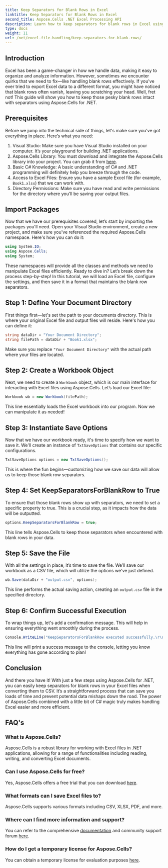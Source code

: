 ```yaml
---
title: Keep Separators for Blank Rows in Excel
linktitle: Keep Separators for Blank Rows in Excel
second_title: Aspose.Cells .NET Excel Processing API
description: Learn how to keep separators for blank rows in Excel using Aspose.Cells for .NET. Step-by-step guide with code examples included.
type: docs
weight: 11
url: /net/excel-file-handling/keep-separators-for-blank-rows/
---
```

## Introduction
Excel has been a game-changer in how we handle data, making it easy to organize and analyze information. However, sometimes we encounter quirks that we need to fix—like handling blank rows effectively. If you've ever tried to export Excel data to a different format, you might have noticed that blank rows often vanish, leaving you scratching your head. Well, fret not! This guide will show you how to keep those pesky blank rows intact with separators using Aspose.Cells for .NET.
## Prerequisites
Before we jump into the technical side of things, let's make sure you've got everything in place. Here’s what you need:
1. Visual Studio: Make sure you have Visual Studio installed on your computer. It’s your playground for building .NET applications.
2. Aspose.Cells Library: You must download and integrate the Aspose.Cells library into your project. You can grab it from [here](https://releases.aspose.com/cells/net/).
3. Basic C# Knowledge: A basic understanding of C# and .NET programming will definitely help you breeze through the code.
4. Access to Excel Files: Ensure you have a sample Excel file (for example, `Book1.xlsx`) that we can work with.
5. Directory Permissions: Make sure you have read and write permissions for the directory where you’ll be saving your output files.
## Import Packages
Now that we have our prerequisites covered, let’s start by importing the packages you'll need. Open your Visual Studio environment, create a new project, and make sure you've referenced the required Aspose.Cells namespace. Here's how you can do it:
```csharp
using System.IO;
using Aspose.Cells;
using System;
```
These namespaces will provide all the classes and methods we need to manipulate Excel files efficiently.
Ready to dive in? Let’s break down the process step-by-step! In this tutorial, we will load an Excel file, configure the settings, and then save it in a format that maintains the blank row separators.
## Step 1: Define Your Document Directory
First things first—let's set the path to your documents directory. This is where your original Excel file and output files will reside. Here's how you can define it:
```csharp
string dataDir = "Your Document Directory";
string filePath = dataDir + "Book1.xlsx";
```
Make sure you replace `"Your Document Directory"` with the actual path where your files are located.
## Step 2: Create a Workbook Object
Next, we need to create a `Workbook` object, which is our main interface for interacting with Excel files using Aspose.Cells. Let’s load our Excel file:
```csharp
Workbook wb = new Workbook(filePath);
```
This line essentially loads the Excel workbook into our program. Now we can manipulate it as needed!
## Step 3: Instantiate Save Options
Now that we have our workbook ready, it's time to specify how we want to save it. We'll create an instance of `TxtSaveOptions` that contains our specific configurations.
```csharp
TxtSaveOptions options = new TxtSaveOptions();
```
This is where the fun begins—customizing how we save our data will allow us to keep those blank row separators.
## Step 4: Set KeepSeparatorsForBlankRow to True
To ensure that those blank rows show up with separators, we need to set a specific property to true. This is a crucial step, as it impacts how the data will be outputted.
```csharp
options.KeepSeparatorsForBlankRow = true;
```
This line tells Aspose.Cells to keep those separators when encountered with blank rows in your data.
## Step 5: Save the File
With all the settings in place, it’s time to save the file. We’ll save our workbook as a CSV file, which will utilize the options we've just defined.
```csharp
wb.Save(dataDir + "output.csv", options);
```
This line performs the actual saving action, creating an `output.csv` file in the specified directory.
## Step 6: Confirm Successful Execution
To wrap things up, let's add a confirmation message. This will help in ensuring everything went smoothly during the process. 
```csharp
Console.WriteLine("KeepSeparatorsForBlankRow executed successfully.\r\n");
```
This line will print a success message to the console, letting you know everything has gone according to plan!
## Conclusion
And there you have it! With just a few steps using Aspose.Cells for .NET, you can easily keep separators for blank rows in your Excel files when converting them to CSV. It’s a straightforward process that can save you loads of time and prevent potential data mishaps down the road. The power of Aspose.Cells combined with a little bit of C# magic truly makes handling Excel easier and more efficient.
## FAQ's
### What is Aspose.Cells?
Aspose.Cells is a robust library for working with Excel files in .NET applications, allowing for a range of functionalities including reading, writing, and converting Excel documents.
### Can I use Aspose.Cells for free?
Yes, Aspose.Cells offers a free trial that you can download [here](https://releases.aspose.com/).
### What formats can I save Excel files to?
Aspose.Cells supports various formats including CSV, XLSX, PDF, and more.
### Where can I find more information and support?
You can refer to the comprehensive [documentation](https://reference.aspose.com/cells/net/) and community support forum [here](https://forum.aspose.com/c/cells/9).
### How do I get a temporary license for Aspose.Cells?
You can obtain a temporary license for evaluation purposes [here](https://purchase.aspose.com/temporary-license/).
